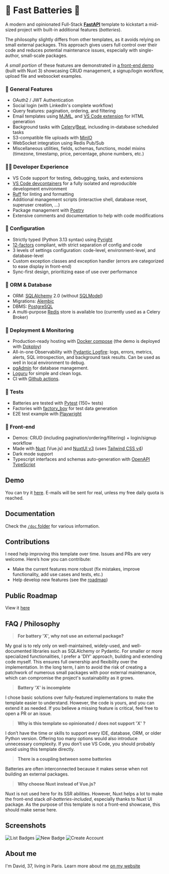 # 🔋 Fast Batteries 🔋

A modern and opinionated Full-Stack [**FastAPI**](https://fastapi.tiangolo.com/) template to kickstart a mid-sized project with built-in additional features (*batteries*).

The philosophy slightly differs from other templates, as it avoids relying on small external packages. This approach gives users full control over their code and reduces potential maintenance issues, especially with single-author, small-scale packages.

*A small portion* of these features are demonstrated in [a front-end demo](https://fast-batteries.ovh) (built with Nuxt 3) showcasing CRUD management, a signup/login workflow, upload file and websocket examples.

### 🧰 General Features
  - OAuth2 / JWT Authentication
  - Social login (with LinkedIn's complete workflow)
  - Query features: pagination, ordering, and filtering
  - Email templates using [MJML](https://mjml.io/), and [VS Code extension](https://marketplace.visualstudio.com/items?itemName=DanielKnights.vscode-mjml) for HTML generation
  - Background tasks with [Celery](https://docs.celeryq.dev/en/stable/)/[Beat](https://docs.celeryq.dev/en/latest/userguide/periodic-tasks.html), inclusding in-database scheduled tasks
  - S3-compatible file uploads with [MinIO](https://github.com/minio/minio)
  - WebSocket integration using Redis Pub/Sub
  - Miscellaneous utilities, fields, schemas, functions, model mixins (timezone, timestamp, price, percentage, phone numbers, etc.)

### 🧑‍💻 Developer Experience
  - VS Code support for testing, debugging, tasks, and extensions
  - [VS Code devcontainers](https://code.visualstudio.com/docs/devcontainers/containers) for a fully isolated and reproducible development environment
  - [Ruff](https://docs.astral.sh/ruff/) for linting and formatting
  - Additional management scripts (interactive shell, database reset, superuser creation, ...)
  - Package management with [Poetry](https://python-poetry.org/)
  - Extensive comments and documentation to help with code modifications

### 🔧 Configuration
  - Strictly typed (Python 3.13 syntax) using [Pyright](https://github.com/microsoft/pyright)
  - [12-factors](https://12factor.net/) compliant, with strict separation of config and code
  - 3 levels of settings configuration: code-level, environment-level, and database-level
  - Custom exception classes and exception handler (errors are categorized to ease display in front-end)
  - Sync-first design, prioritizing ease of use over performance

### 💾 ORM & Database
  - ORM: [SQLAlchemy](https://www.sqlalchemy.org/) 2.0  (without [SQLModel](https://sqlmodel.tiangolo.com/))
  - Migrations: [Alembic](https://alembic.sqlalchemy.org/)
  - DBMS: [PostgreSQL](https://www.postgresql.org/)
  - A multi-purpose [Redis](https://redis.io/) store is available too (currently used as a Celery Broker)

### 🚀 Deployment & Monitoring
  - Production-ready hosting  with [Docker compose](https://docs.docker.com/compose/) (the demo is deployed with [Dokploy](https://docs.dokploy.com/docs/core/docker-compose))
  - All-in-one Observability with [Pydantic Logfire](https://pydantic.dev/logfire): logs, errors, metrics, alerts, SQL introspection, and background task results. Can be used as well in local environment to debug.
  - [pgAdmin](https://www.pgadmin.org/) for database management.
  - [Loguru](https://github.com/Delgan/loguru) for simple and clean logs.
  - CI with [Github actions](https://github.com/features/actions).

### 🧪 Tests
  - Batteries are tested with [Pytest](https://pytest.org/) (150+ tests)
  - Factories with [factory_boy](https://factoryboy.readthedocs.io/en/stable/) for test data generation
  - E2E test example with [Playwright](https://playwright.dev/)

### 🎨 Front-end
  - Demos: CRUD (including pagination/ordering/filtering) + login/signup workflow
  - Made with [Nuxt](https://nuxt.com/) (Vue.js) and [NuxtUI v3](https://ui.nuxt.com/) (uses [Tailwind CSS v4](https://tailwindcss.com/))
  - Dark mode support
  - Typescript interfaces and schemas auto-generation with [OpenAPI TypeScript](https://openapi-ts.dev/)

## Demo

You can try it [here](https://fast-batteries.ovh). E-mails will be sent for real, unless my free daily quota is reached.

## Documentation

Check the [`/doc` folder](./doc/) for various information.

## Contributions

I need help improving this template over time. Issues and PRs are very welcome. Here’s how you can contribute:

  - Make the current features more robust (fix mistakes, improve functionality, add use cases and tests, etc.)
  - Help develop new features (see the [roadmap](https://github.com/users/ddahan/projects/1))

## Public Roadmap

View it [here](https://github.com/users/ddahan/projects/1)

## FAQ / Philosophy


> **For battery 'X', why not use an external package?**

My goal is to rely only on well-maintained, widely-used, and well-documented libraries such as SQLAlchemy or Pydantic. For smaller or more specialized functionalities, I prefer a 'DIY' approach, building and extending code myself. This ensures full ownership and flexibility over the implementation. In the long term, I aim to avoid the risk of creating a patchwork of numerous small packages with poor external maintenance, which can compromise the project's sustainability as it grows.

> **Battery 'X' is incomplete**

I chose basic solutions over fully-featured implementations to make the template easier to understand. However, the code is yours, and you can extend it as needed. If you believe a missing feature is critical, feel free to open a PR or an issue.

> **Why is this template so opinionated / does not support 'X' ?**

I don’t have the time or skills to support every IDE, database, ORM, or older Python version. Offering too many options would also introduce unnecessary complexity. If you don’t use VS Code, you should probably avoid using this template directly.

> **There is a coupling between some batteries**

Batteries are often interconnected because it makes sense when not building an external packages.


> **Why choose Nuxt instead of Vue.js?**

Nuxt is not used here for its SSR abilities. However, Nuxt helps a lot to make the front-end stack *all-batteries-included*, especially thanks to Nuxt UI package. As the purpose of this template is not a front-end showcase, this should make sense here.

## Screenshots

![List Badges](./front/public/screenshots/list-badges.png)
![New Badge](./front/public/screenshots/new-badge.png)
![Create Account](./front/public/screenshots/create-account.png)


## About me

I'm David, 37, living in Paris. Learn more about me [on my website](https://david-dahan.com)
